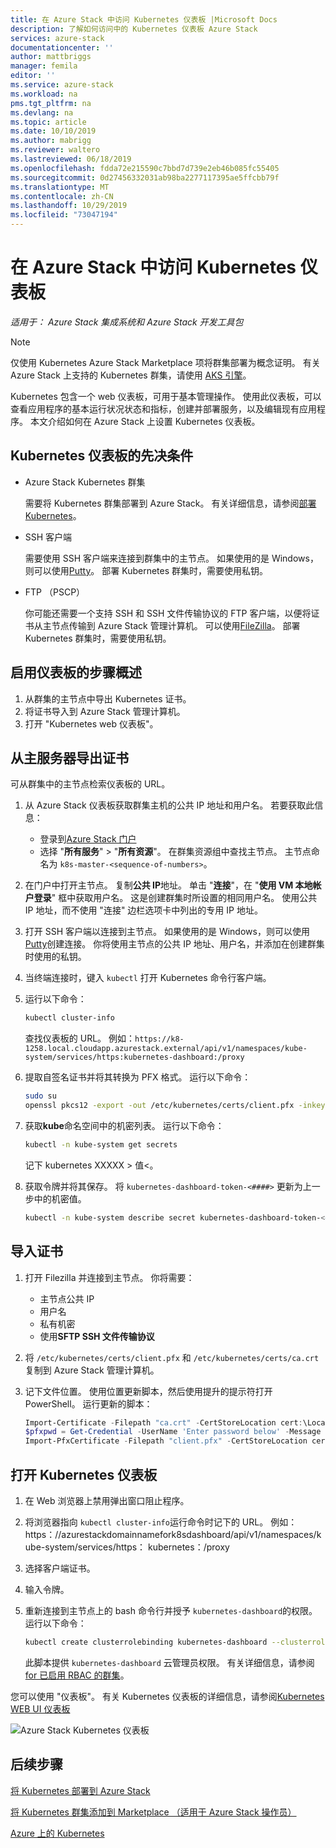 ```yaml
---
title: 在 Azure Stack 中访问 Kubernetes 仪表板 |Microsoft Docs
description: 了解如何访问中的 Kubernetes 仪表板 Azure Stack
services: azure-stack
documentationcenter: ''
author: mattbriggs
manager: femila
editor: ''
ms.service: azure-stack
ms.workload: na
pms.tgt_pltfrm: na
ms.devlang: na
ms.topic: article
ms.date: 10/10/2019
ms.author: mabrigg
ms.reviewer: waltero
ms.lastreviewed: 06/18/2019
ms.openlocfilehash: fdda72e215590c7bbd7d739e2eb46b085fc55405
ms.sourcegitcommit: 0d27456332031ab98ba2277117395ae5ffcbb79f
ms.translationtype: MT
ms.contentlocale: zh-CN
ms.lasthandoff: 10/29/2019
ms.locfileid: "73047194"
---
```

# <a name="access-the-kubernetes-dashboard-in-azure-stack"></a>在 Azure Stack 中访问 Kubernetes 仪表板 

*适用于： Azure Stack 集成系统和 Azure Stack 开发工具包* 
> [!Note]   
> 仅使用 Kubernetes Azure Stack Marketplace 项将群集部署为概念证明。 有关 Azure Stack 上支持的 Kubernetes 群集，请使用 [AKS 引擎](azure-stack-kubernetes-aks-engine-overview.md)。

Kubernetes 包含一个 web 仪表板，可用于基本管理操作。 使用此仪表板，可以查看应用程序的基本运行状况状态和指标，创建并部署服务，以及编辑现有应用程序。 本文介绍如何在 Azure Stack 上设置 Kubernetes 仪表板。

## <a name="prerequisites-for-kubernetes-dashboard"></a>Kubernetes 仪表板的先决条件

* Azure Stack Kubernetes 群集

    需要将 Kubernetes 群集部署到 Azure Stack。 有关详细信息，请参阅[部署 Kubernetes](azure-stack-solution-template-kubernetes-deploy.md)。

* SSH 客户端

    需要使用 SSH 客户端来连接到群集中的主节点。 如果使用的是 Windows，则可以使用[Putty](https://docs.microsoft.com/azure/marketplace/cloud-partner-portal/virtual-machine/cpp-connect-vm)。 部署 Kubernetes 群集时，需要使用私钥。

* FTP （PSCP）

    你可能还需要一个支持 SSH 和 SSH 文件传输协议的 FTP 客户端，以便将证书从主节点传输到 Azure Stack 管理计算机。 可以使用[FileZilla](https://filezilla-project.org/download.php?type=client)。 部署 Kubernetes 群集时，需要使用私钥。

## <a name="overview-of-steps-to-enable-dashboard"></a>启用仪表板的步骤概述

1.  从群集的主节点中导出 Kubernetes 证书。 
2.  将证书导入到 Azure Stack 管理计算机。
2.  打开 "Kubernetes web 仪表板"。 

## <a name="export-certificate-from-the-master"></a>从主服务器导出证书 

可从群集中的主节点检索仪表板的 URL。

1. 从 Azure Stack 仪表板获取群集主机的公共 IP 地址和用户名。 若要获取此信息：

    - 登录到[Azure Stack 门户](https://portal.local.azurestack.external/)
    - 选择 "**所有服务**" > "**所有资源**"。 在群集资源组中查找主节点。 主节点命名为 `k8s-master-<sequence-of-numbers>`。 

2. 在门户中打开主节点。 复制**公共 IP**地址。 单击 "**连接**"，在 "**使用 VM 本地帐户登录**" 框中获取用户名。 这是创建群集时所设置的相同用户名。 使用公共 IP 地址，而不使用 "连接" 边栏选项卡中列出的专用 IP 地址。

3.  打开 SSH 客户端以连接到主节点。 如果使用的是 Windows，则可以使用[Putty](https://docs.microsoft.com/azure/marketplace/cloud-partner-portal/virtual-machine/cpp-connect-vm)创建连接。 你将使用主节点的公共 IP 地址、用户名，并添加在创建群集时使用的私钥。

4.  当终端连接时，键入 `kubectl` 打开 Kubernetes 命令行客户端。

5. 运行以下命令：

    ```Bash   
    kubectl cluster-info 
    ``` 
    查找仪表板的 URL。 例如：`https://k8-1258.local.cloudapp.azurestack.external/api/v1/namespaces/kube-system/services/https:kubernetes-dashboard:/proxy`

6.  提取自签名证书并将其转换为 PFX 格式。 运行以下命令：

    ```Bash  
    sudo su 
    openssl pkcs12 -export -out /etc/kubernetes/certs/client.pfx -inkey /etc/kubernetes/certs/client.key  -in /etc/kubernetes/certs/client.crt -certfile /etc/kubernetes/certs/ca.crt 
    ```

7.  获取**kube**命名空间中的机密列表。 运行以下命令：

    ```Bash  
    kubectl -n kube-system get secrets
    ```

    记下 kubernetes XXXXX > 值\<。 

8.  获取令牌并将其保存。 将 `kubernetes-dashboard-token-<####>` 更新为上一步中的机密值。

    ```Bash  
    kubectl -n kube-system describe secret kubernetes-dashboard-token-<####>| awk '$1=="token:"{print $2}' 
    ```

## <a name="import-the-certificate"></a>导入证书

1. 打开 Filezilla 并连接到主节点。 你将需要：

    - 主节点公共 IP
    - 用户名
    - 私有机密
    - 使用**SFTP SSH 文件传输协议**

2. 将 `/etc/kubernetes/certs/client.pfx` 和 `/etc/kubernetes/certs/ca.crt` 复制到 Azure Stack 管理计算机。

3. 记下文件位置。 使用位置更新脚本，然后使用提升的提示符打开 PowerShell。 运行更新的脚本：  

    ```powershell   
    Import-Certificate -Filepath "ca.crt" -CertStoreLocation cert:\LocalMachine\Root 
    $pfxpwd = Get-Credential -UserName 'Enter password below' -Message 'Enter password below' 
    Import-PfxCertificate -Filepath "client.pfx" -CertStoreLocation cert:\CurrentUser\My -Password $pfxpwd.Password 
    ``` 

## <a name="open-the-kubernetes-dashboard"></a>打开 Kubernetes 仪表板 

1. 在 Web 浏览器上禁用弹出窗口阻止程序。

2. 将浏览器指向 `kubectl cluster-info`运行命令时记下的 URL。 例如： https：\//azurestackdomainnamefork8sdashboard/api/v1/namespaces/kube-system/services/https： kubernetes：/proxy 
3. 选择客户端证书。
4. 输入令牌。 
5. 重新连接到主节点上的 bash 命令行并授予 `kubernetes-dashboard`的权限。 运行以下命令：

    ```Bash  
    kubectl create clusterrolebinding kubernetes-dashboard --clusterrole=cluster-admin --serviceaccount=kube-system:kubernetes-dashboard 
    ``` 

    此脚本提供 `kubernetes-dashboard` 云管理员权限。 有关详细信息，请参阅[for 已启用 RBAC 的群集](https://docs.microsoft.com/azure/aks/kubernetes-dashboard)。

您可以使用 "仪表板"。 有关 Kubernetes 仪表板的详细信息，请参阅[Kubernetes WEB UI 仪表板](https://kubernetes.io/docs/tasks/access-application-cluster/web-ui-dashboard/) 

![Azure Stack Kubernetes 仪表板](media/azure-stack-solution-template-kubernetes-dashboard/azure-stack-kub-dashboard.png)

## <a name="next-steps"></a>后续步骤 

[将 Kubernetes 部署到 Azure Stack](azure-stack-solution-template-kubernetes-deploy.md)  

[将 Kubernetes 群集添加到 Marketplace （适用于 Azure Stack 操作员）](../operator/azure-stack-solution-template-kubernetes-cluster-add.md)  

[Azure 上的 Kubernetes](https://docs.microsoft.com/azure/container-service/kubernetes/container-service-kubernetes-walkthrough)  
